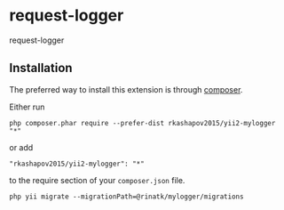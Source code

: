 request-logger
==============
request-logger

Installation
------------

The preferred way to install this extension is through [composer](http://getcomposer.org/download/).

Either run

```
php composer.phar require --prefer-dist rkashapov2015/yii2-mylogger "*"
```

or add

```
"rkashapov2015/yii2-mylogger": "*"
```

to the require section of your `composer.json` file.


```
php yii migrate --migrationPath=@rinatk/mylogger/migrations
```